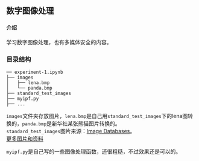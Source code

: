 ## 数字图像处理

#### 介绍
学习数字图像处理，也有多媒体安全的内容。

### 目录结构
```
── experiment-1.ipynb
├── images
│   ├── lena.bmp
│   └── panda.bmp
├── standard_test_images
├── myipf.py
├── ...
```

`images`文件夹存放图片，`lena.bmp`是自己用`standard_test_images`下的lena图转换的，`panda.bmp`是新华社某张熊猫图片转换的。  
`standard_test_images`图片来源：[Image Databases](http://www.imageprocessingplace.com/downloads_V3/root_downloads/image_databases/standard_test_images.zip)。  
[更多图片和资料](http://www.imageprocessingplace.com/)  

`myipf.py`是自己写的一些图像处理函数，还很粗糙，不过效果还是可以的。  